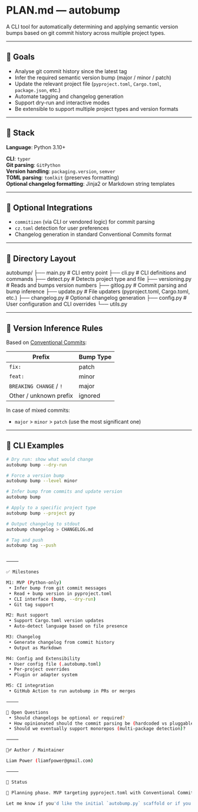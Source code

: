 # PLAN.md — autobump

A CLI tool for automatically determining and applying semantic version bumps based on git commit history across multiple project types.

---

## 🎯 Goals

- Analyse git commit history since the latest tag
- Infer the required semantic version bump (major / minor / patch)
- Update the relevant project file (`pyproject.toml`, `Cargo.toml`, `package.json`, etc.)
- Automate tagging and changelog generation
- Support dry-run and interactive modes
- Be extensible to support multiple project types and version formats

---

## 🧱 Stack

**Language**: Python 3.10+

**CLI**: `typer`  
**Git parsing**: `GitPython`  
**Version handling**: `packaging.version`, `semver`  
**TOML parsing**: `tomlkit` (preserves formatting)  
**Optional changelog formatting**: Jinja2 or Markdown string templates

---

## 🔌 Optional Integrations

- `commitizen` (via CLI or vendored logic) for commit parsing
- `cz.toml` detection for user preferences
- Changelog generation in standard Conventional Commits format

---

## 📁 Directory Layout

autobump/
├── main.py       # CLI entry point
├── cli.py            # CLI definitions and commands
├── detect.py         # Detects project type and file
├── versioning.py     # Reads and bumps version numbers
├── gitlog.py         # Commit parsing and bump inference
├── update.py         # File updaters (pyproject.toml, Cargo.toml, etc.)
├── changelog.py      # Optional changelog generation
├── config.py         # User configuration and CLI overrides
└── utils.py

---

## 🧠 Version Inference Rules

Based on [Conventional Commits](https://www.conventionalcommits.org/):

| Prefix                 | Bump Type     |
|------------------------|---------------|
| `fix:`                 | patch         |
| `feat:`                | minor         |
| `BREAKING CHANGE` / `!`| major         |
| Other / unknown prefix | ignored       |

In case of mixed commits:

- `major` > `minor` > `patch` (use the most significant one)

---

## 🧪 CLI Examples

```bash
# Dry run: show what would change
autobump bump --dry-run

# Force a version bump
autobump bump --level minor

# Infer bump from commits and update version
autobump bump

# Apply to a specific project type
autobump bump --project py

# Output changelog to stdout
autobump changelog > CHANGELOG.md

# Tag and push
autobump tag --push


⸻

✅ Milestones

M1: MVP (Python-only)
 • Infer bump from git commit messages
 • Read + bump version in pyproject.toml
 • CLI interface (bump, --dry-run)
 • Git tag support

M2: Rust support
 • Support Cargo.toml version updates
 • Auto-detect language based on file presence

M3: Changelog
 • Generate changelog from commit history
 • Output as Markdown

M4: Config and Extensibility
 • User config file (.autobump.toml)
 • Per-project overrides
 • Plugin or adapter system

M5: CI integration
 • GitHub Action to run autobump in PRs or merges

⸻

🧩 Open Questions
 • Should changelogs be optional or required?
 • How opinionated should the commit parsing be (hardcoded vs pluggable)?
 • Should we eventually support monorepos (multi-package detection)?

⸻

🧍‍♂️ Author / Maintainer

Liam Power (liamfpower@gmail.com)

⸻

🏁 Status

🚧 Planning phase. MVP targeting pyproject.toml with Conventional Commit parsing.

Let me know if you'd like the initial `autobump.py` scaffold or if you want to go straight to implementing M1.
